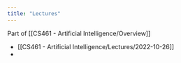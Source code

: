 ```yaml
---
title: "Lectures"
---
```


Part of [[CS461 - Artificial Intelligence/Overview]]

* [[CS461 - Artificial Intelligence/Lectures/2022-10-26]]
* 
